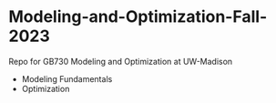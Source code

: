 # Modeling-and-Optimization-Fall-2023
Repo for GB730 Modeling and Optimization at UW-Madison

* Modeling Fundamentals
* Optimization
